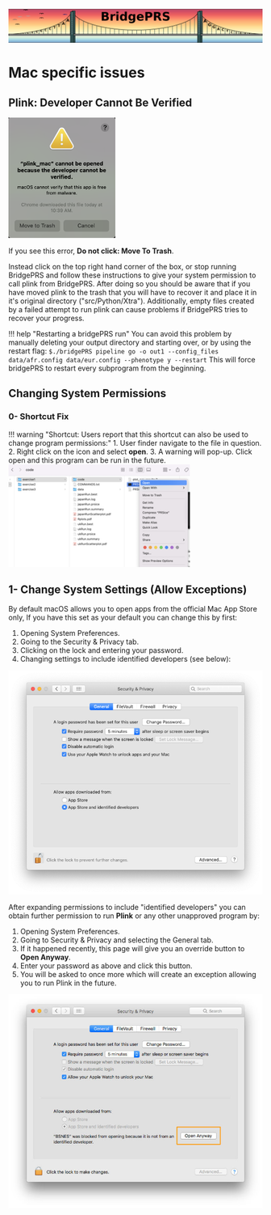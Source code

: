 ![Screenshot](img/slim/req_logo2.png) 

# Mac specific issues

## Plink: Developer Cannot Be Verified 

![Screenshot](img/mac_plink.png)

If you see this error, **Do not click: Move To Trash**. 

Instead click on the top right hand corner of the box, or stop running BridgePRS and follow these instructions 
to give your system permission to call plink from BridgePRS.  After doing so you should be aware that if you 
have moved plink to the trash that you will have to recover it and place it in it's original directory ("src/Python/Xtra"). 
Additionally, empty files created by a failed attempt to run plink can cause problems if BridgePRS tries to recover your progress. 

!!! help "Restarting a bridgePRS run"
    You can avoid this problem by manually deleting your output directory and starting over, or by using the restart flag: 
        ```
        $./bridgePRS pipeline go -o out1 --config_files data/afr.config data/eur.config --phenotype y --restart
        ```
    This will force bridgePRS to restart every subprogram from the beginning.     


## Changing System Permissions 


### 0- Shortcut Fix 

!!! warning "Shortcut: Users report that this shortcut can also be used to change program permissions:" 
 	1. User finder navigate to the file in question. 
	2. Right click on the icon and select **open**. 
	3. A warning will pop-up.  Click open and this program can be run in the future. 
	![Screenshot](img/mac_ex.png)



## 1- Change System Settings (Allow Exceptions)
By default macOS allows you to open apps from the official Mac App Store only, If you have this set as your default 
you can change this by first: 
    
1. Opening System Preferences.
2. Going to the Security & Privacy tab.
3. Clicking on the lock and entering your password.
4. Changing settings to include identified developers (see below): 

![Screenshot](img/mac_plink2.png)

After expanding permissions to include "identified developers" you can obtain 
further permission to run **Plink** or any other unapproved program by:  

1. Opening System Preferences.
2. Going to Security & Privacy and selecting the General tab.
3. If it happened recently, this page will give you an override button to **Open Anyway**. 
4. Enter your password as above and click this button.
5. You will be asked to once more which will create an exception allowing you to run Plink in the future. 

![Screenshot](img/mac_plink3.jpg)





 
